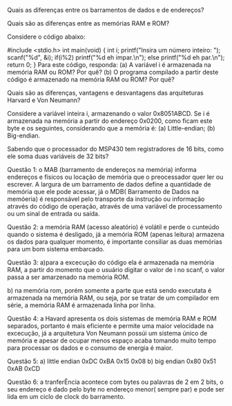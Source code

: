 Quais as diferenças entre os barramentos de dados e de endereços?

Quais são as diferenças entre as memórias RAM e ROM?

Considere o código abaixo:

#include <stdio.h>
int main(void)
{
	int i;
	printf("Insira um número inteiro: ");
	scanf("%d", &i);
	if(i%2)
		printf("%d eh impar.\n");
	else
		printf("%d eh par.\n");
	return 0;
}
Para este código, responda: (a) A variável i é armazenada na memória RAM ou ROM? Por quê? (b) O programa compilado a partir deste código é armazenado na memória RAM ou ROM? Por quê?

Quais são as diferenças, vantagens e desvantagens das arquiteturas Harvard e Von Neumann?

Considere a variável inteira i, armazenando o valor 0x8051ABCD. Se i é armazenada na memória a partir do endereço 0x0200, como ficam este byte e os seguintes, considerando que a memória é: (a) Little-endian; (b) Big-endian.

Sabendo que o processador do MSP430 tem registradores de 16 bits, como ele soma duas variáveis de 32 bits?

Questão 1: o MAB (barramento de endereços na memória) informa endereços e físicos ou locação de memória que o preocessador quer ler ou escrever. A largura de um barramento de dados define a quantidade de memória que ele pode acessar, já o MDB( Barramento de Dados na memóeria) é responsável pelo transporte da instrução ou informação através do código de operação, através de uma variável de processamento ou um sinal de entrada ou saída.

Questão 2: a memória RAM (acesso aleatório) é volátil e perde o cunteúdo quando o sistema é desligado, já a memória ROM (apenas leitura) armazena os dados para qualquer momento, é importante consiliar as duas memórias para um bom sistema embarcado.

Questão 3:
a)para a excecução do código ela é armazenada na memória RAM, a partir do momento que o usuário digitar o valor de i no scanf, o valor passa a ser amarzenado na memória ROM.

b) na memória rom, porém somente a parte que está sendo executata é armazenada na memória RAM, ou seja, por se tratar de um compilador em série, a memória RAM é armazenada linha por linha.

Questão 4: a Havard apresenta os dois sistemas de memória RAM e ROM separados, portanto é mais eficiente e permite uma maior velocidade na excecução, já a arquitetura Von Neumann possúi um sistema único de memória e apesar de ocupar menos espaço acaba tomando muito tempo para processar os dados e o consumo de energia é maior.

Questão 5:
a) little endian 0xDC    0xBA   0x15   0x08
b) big endian 0x80    0x51   0xAB  0xCD

Questão 6: a tranferÊncia acontece com bytes ou palavras de 2 em 2 bits, o seu endereço é dado pelo byte no endereço menor( sempre par) e pode ser lida em um ciclo de clock do barramento.


